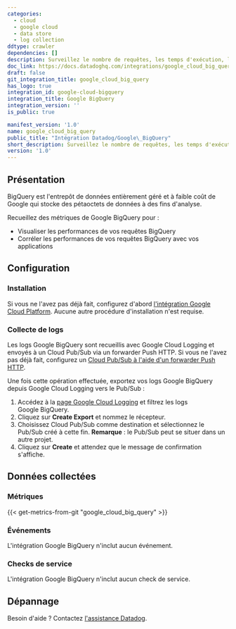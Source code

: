 ```yaml
---
categories:
  - cloud
  - google cloud
  - data store
  - log collection
ddtype: crawler
dependencies: []
description: Surveillez le nombre de requêtes, les temps d'exécution, les octets et les rangs téléchargés, et plus encore.
doc_link: https://docs.datadoghq.com/integrations/google_cloud_big_query/
draft: false
git_integration_title: google_cloud_big_query
has_logo: true
integration_id: google-cloud-bigquery
integration_title: Google BigQuery
integration_version: ''
is_public: true

manifest_version: '1.0'
name: google_cloud_big_query
public_title: "Intégration Datadog/Google\_BigQuery"
short_description: Surveillez le nombre de requêtes, les temps d'exécution, les octets et les rangs téléchargés, et plus encore.
version: '1.0'
---
```

## Présentation

BigQuery est l'entrepôt de données entièrement géré et à faible coût de Google qui stocke des pétaoctets de données à des fins d'analyse.

Recueillez des métriques de Google BigQuery pour :

- Visualiser les performances de vos requêtes BigQuery
- Corréler les performances de vos requêtes BigQuery avec vos applications

## Configuration

### Installation

Si vous ne l'avez pas déjà fait, configurez d'abord [l'intégration Google Cloud Platform][1]. Aucune autre procédure d'installation n'est requise.

### Collecte de logs

Les logs Google BigQuery sont recueillis avec Google Cloud Logging et envoyés à un Cloud Pub/Sub via un forwarder Push HTTP. Si vous ne l'avez pas déjà fait, configurez un [Cloud Pub/Sub à l'aide d'un forwarder Push HTTP][2].

Une fois cette opération effectuée, exportez vos logs Google BigQuery depuis Google Cloud Logging vers le Pub/Sub :

1. Accédez à la [page Google Cloud Logging][3] et filtrez les logs Google BigQuery.
2. Cliquez sur **Create Export** et nommez le récepteur.
3. Choisissez Cloud Pub/Sub comme destination et sélectionnez le Pub/Sub créé à cette fin. **Remarque** : le Pub/Sub peut se situer dans un autre projet.
4. Cliquez sur **Create** et attendez que le message de confirmation s'affiche.

## Données collectées

### Métriques
{{< get-metrics-from-git "google_cloud_big_query" >}}


### Événements

L'intégration Google BigQuery n'inclut aucun événement.

### Checks de service

L'intégration Google BigQuery n'inclut aucun check de service.

## Dépannage

Besoin d'aide ? Contactez [l'assistance Datadog][5].

[1]: https://docs.datadoghq.com/fr/integrations/google_cloud_platform/
[2]: https://docs.datadoghq.com/fr/integrations/google_cloud_platform/#log-collection
[3]: https://console.cloud.google.com/logs/viewer
[4]: https://github.com/DataDog/dogweb/blob/prod/integration/google_cloud_big_query/google_cloud_big_query_metadata.csv
[5]: https://docs.datadoghq.com/fr/help/
